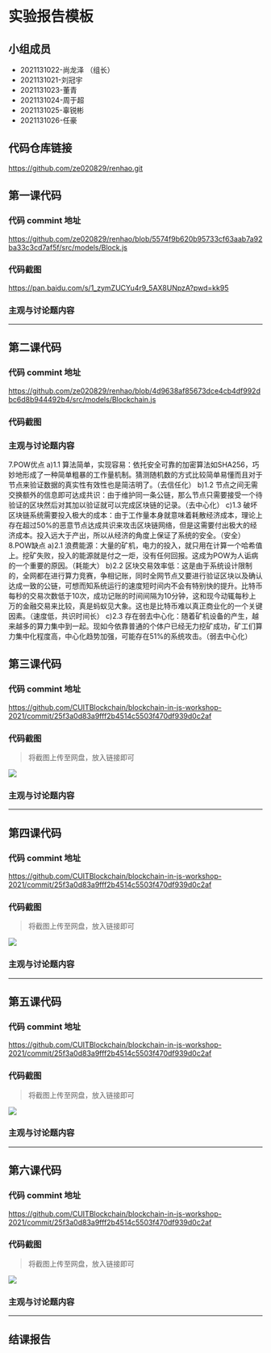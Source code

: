 # 实验报告模板

## 小组成员

- 2021131022-尚龙泽 （组长）
- 2021131021-刘冠宇
- 2021131023-董青
- 2021131024-周于超
- 2021131025-辜锐彬
- 2021131026-任豪


## 代码仓库链接

https://github.com/ze020829/renhao.git



## 第一课代码


### 代码 commint 地址

https://github.com/ze020829/renhao/blob/5574f9b620b95733cf63aab7a92ba33c3cd7af5f/src/models/Block.js

### 代码截图
https://pan.baidu.com/s/1_zymZUCYu4r9_5AX8UNpzA?pwd=kk95

### 主观与讨论题内容

---


## 第二课代码


### 代码 commint 地址

https://github.com/ze020829/renhao/blob/4d9638af85673dce4cb4df992dbc6d8b944492b4/src/models/Blockchain.js


### 代码截图




### 主观与讨论题内容


7.POW优点
a)1.1 算法简单，实现容易：依托安全可靠的加密算法如SHA256，巧妙地形成了一种简单粗暴的工作量机制。猜测随机数的方式比较简单易懂而且对于节点来验证数据的真实性有效性也是简洁明了。（去信任化）
b)1.2 节点之间无需交换额外的信息即可达成共识：由于维护同一条公链，那么节点只需要接受一个待验证的区块然后对其加以验证就可以完成区块链的记录。（去中心化）
c)1.3 破坏区块链系统需要投入极大的成本：由于工作量本身就意味着耗散经济成本，理论上存在超过50%的恶意节点达成共识来攻击区块链网络，但是这需要付出极大的经济成本。投入远大于产出，所以从经济的角度上保证了系统的安全。（安全）
8.POW缺点
a)2.1 浪费能源：大量的矿机，电力的投入，就只用在计算一个哈希值上。挖矿失败，投入的能源就是付之一炬，没有任何回报。这成为POW为人诟病的一个重要的原因。（耗能大）
b)2.2 区块交易效率低：这是由于系统设计限制的，全网都在进行算力竞赛，争相记账，同时全网节点又要进行验证区块以及确认达成一致的公链，可想而知系统运行的速度短时间内不会有特别快的提升。比特币每秒的交易次数低于10次，成功记账的时间间隔为10分钟，这和现今动辄每秒上万的金融交易来比较，真是蚂蚁见大象。这也是比特币难以真正商业化的一个关键因素。（速度低，共识时间长）
c)2.3 存在弱去中心化：随着矿机设备的产生，越来越多的算力集中到一起。现如今依靠普通的个体户已经无力挖矿成功，矿工们算力集中化程度高，中心化趋势加强，可能存在51%的系统攻击。（弱去中心化）


## 第三课代码


### 代码 commint 地址

https://github.com/CUITBlockchain/blockchain-in-js-workshop-2021/commit/25f3a0d83a9fff2b4514c5503f470df939d0c2af


### 代码截图

> 将截图上传至网盘，放入链接即可

![](链接)


### 主观与讨论题内容



---




## 第四课代码


### 代码 commint 地址

https://github.com/CUITBlockchain/blockchain-in-js-workshop-2021/commit/25f3a0d83a9fff2b4514c5503f470df939d0c2af


### 代码截图

> 将截图上传至网盘，放入链接即可

![](链接)


### 主观与讨论题内容



---




## 第五课代码


### 代码 commint 地址

https://github.com/CUITBlockchain/blockchain-in-js-workshop-2021/commit/25f3a0d83a9fff2b4514c5503f470df939d0c2af


### 代码截图

> 将截图上传至网盘，放入链接即可

![](链接)


### 主观与讨论题内容



---




## 第六课代码


### 代码 commint 地址

https://github.com/CUITBlockchain/blockchain-in-js-workshop-2021/commit/25f3a0d83a9fff2b4514c5503f470df939d0c2af


### 代码截图

> 将截图上传至网盘，放入链接即可

![](图片链接放这里)


### 主观与讨论题内容



---


## 结课报告





